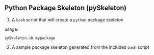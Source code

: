 ## Python Package Skeleton (pySkeleton)

1) A `bash` script that will create a `python` package skeleton

usage:

    pySkeleton.sh mypackage

2) A sample package skeleton generated from the included `bash` script

